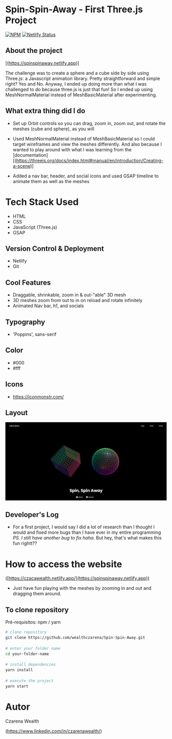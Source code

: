 # Spin-Spin-Away -  First Three.js Project
[![NPM](https://img.shields.io/npm/l/react)](https://github.com/wealthczarena/Spin-Spin-Away/blob/master/LICENSE) [![Netlify Status](https://api.netlify.com/api/v1/badges/2ef24653-7d6d-4a07-a54d-7d1f781818b1/deploy-status)](https://app.netlify.com/sites/spinspinaway/deploys)

## About the project

[(https://spinspinaway.netlify.app)]

The challenge was to create a sphere and a cube side by side using Three.js: a Javascript animation library. Pretty straightforward and simple right? Yes and No.
Anyway, I ended up doing more than what I was challenged to do because three.js is just that fun! So I ended up using MeshNormalMaterial instead of MeshBasicMaterial after experimenting. 

## What extra thing did I do
- Set up Orbit controls so you can drag, zoom in, zoom out, and rotate the meshes (cube and sphere), as you will
  
- Used MeshNormalMaterial instead of MeshBasicMaterial so I could target wireframes and view the meshes differently. And also because I wanted to play around with what I was learning from the [documentation][(https://threejs.org/docs/index.html#manual/en/introduction/Creating-a-scene)]
  
- Added a nav bar, header, and social icons and used GSAP timeline to animate them as well as the meshes


# Tech Stack Used
- HTML 
- CSS
- JavaScript (Three.js)
- GSAP


## Version Control & Deployment
- Netlify
- Git


## Cool Features
- Draggable, shrinkable, zoom in & out-"able" 3D mesh
- 3D meshes zoom from out to in on reload and rotate infinitely
- Animated Nav bar, h1, and socials


## Typography
- 'Poppins', sans-serif


## Color
- #000
- #fff


## Icons
- https://iconmonstr.com/


## Layout
![Web 1](https://github.com/wealthczarena/assets/blob/main/images/ssaway.png)


## Developer's Log
- For a first project, I would say I did a lot of research than I thought I would and fixed more bugs than I have ever in my entire programming *PS. I still have another bug to fix haha*. But hey, that's what makes this fun rightt?? 


# How to access the website
([https://czacawealth.netlify.app/](https://spinspinaway.netlify.app))

- Just have fun playing with the meshes by zooming in and out and dragging them around.


## To clone repository
Pré-requisitos: npm / yarn

```bash
# clone repository
git clone https://github.com/wealthczarena/Spin-Spin-Away.git

# enter your folder name
cd your-folder-name

# install dependencies
yarn install

# execute the project
yarn start
```

# Autor

Czarena Wealth

(https://www.linkedin.com/in/czarenawealth/)
